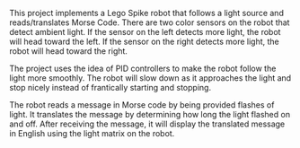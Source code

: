 This project implements a Lego Spike robot that follows a light source and reads/translates Morse Code. There are two color sensors on the robot that detect ambient light. If the sensor on the left detects more light, the robot will head toward the left. If the sensor on the right detects more light, the robot will head toward the right.

The project uses the idea of PID controllers to make the robot follow the light more smoothly. The robot will slow down as it approaches the light and stop nicely instead of frantically starting and stopping.

The robot reads a message in Morse code by being provided flashes of light. It translates the message by determining how long the light flashed on and off. After receiving the message, it will display the translated message in English using the light matrix on the robot.
